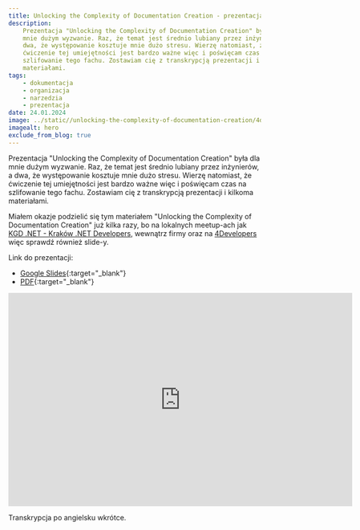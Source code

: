 ```yaml
---
title: Unlocking the Complexity of Documentation Creation - prezentacja
description:
    Prezentacja "Unlocking the Complexity of Documentation Creation" była dla
    mnie dużym wyzwanie. Raz, że temat jest średnio lubiany przez inżynierów, a
    dwa, że występowanie kosztuje mnie dużo stresu. Wierzę natomiast, że
    ćwiczenie tej umiejętności jest bardzo ważne więc i poświęcam czas na
    szlifowanie tego fachu. Zostawiam cię z transkrypcją prezentacji i kilkoma
    materiałami.
tags:
    - dokumentacja
    - organizacja
    - narzedzia
    - prezentacja
date: 24.01.2024
image: ../static//unlocking-the-complexity-of-documentation-creation/4developers-me.jpg
imagealt: hero
exclude_from_blog: true
---
```


Prezentacja "Unlocking the Complexity of Documentation Creation" była dla mnie
dużym wyzwanie. Raz, że temat jest średnio lubiany przez inżynierów, a dwa, że
występowanie kosztuje mnie dużo stresu. Wierzę natomiast, że ćwiczenie tej
umiejętności jest bardzo ważne więc i poświęcam czas na szlifowanie tego fachu.
Zostawiam cię z transkrypcją prezentacji i kilkoma materiałami.

Miałem okazje podzielić się tym materiałem "Unlocking the Complexity of
Documentation Creation" już kilka razy, bo na lokalnych meetup-ach jak
[KGD .NET - Kraków .NET Developers](https://www.meetup.com/pl-PL/kgd-net/),
wewnątrz firmy oraz na
[4Developers](https://4developers.org.pl/wroclaw-2023/#agenda) więc sprawdź
również slide-y.

Link do prezentacji:

-   [Google Slides](https://docs.google.com/presentation/d/1tFfhV-ut8x08dq_NFcTQUoz-1SyReTn1/edit?usp=sharing&ouid=110554721386712932438&rtpof=true&sd=true){:target="\_blank"}
-   [PDF](./static/unlocking-the-complexity-of-documentation-creation/unlocking-the-complexity-of-documentation-creation.pdf){:target="\_blank"}

<iframe src="https://docs.google.com/presentation/d/e/2PACX-1vQyRM4GN4ExRdiO9PXYrzNTct_fMw6N25Jfeqao5Kvf3DVIUP6EYbNTrQGoa-cgpA/embed?start=false&loop=false&delayms=3000" frameborder="0" width="686" height="425" allowfullscreen="true" mozallowfullscreen="true" webkitallowfullscreen="true"></iframe>

Transkrypcja po angielsku wkrótce.
